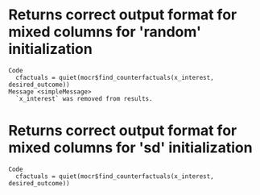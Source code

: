 # Returns correct output format for mixed columns for 'random' initialization

    Code
      cfactuals = quiet(mocr$find_counterfactuals(x_interest, desired_outcome))
    Message <simpleMessage>
      `x_interest` was removed from results.

# Returns correct output format for mixed columns for 'sd' initialization

    Code
      cfactuals = quiet(mocr$find_counterfactuals(x_interest, desired_outcome))

